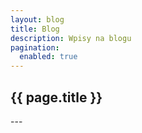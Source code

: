 ```yaml
---
layout: blog
title: Blog
description: Wpisy na blogu
pagination: 
  enabled: true
---
```


<h2>{{ page.title }}</h2>
---


  